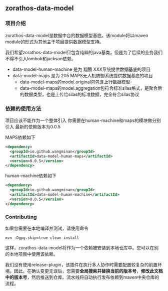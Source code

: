 ## zorathos-data-model

### 项目介绍

zorathos-data-model是数据中台的数据模型基底。该module将以maven module的形式为其他主干项目提供数据模型支持。

我们希望zorathos-data-model只包含纯粹的java基类，但是为了后续的业务我们不得不引入lombok和jackson依赖。

+ data-model-human-machine 是为 翔腾 XXX系统提供数据基底的项目
+ data-model-maps 是为 205 MAPS无人机防御系统提供数据基底的项目
  + data-model-maps的model.original包包含上行数据模型
  + data-model-maps的model.aggregation包符合标准silas格式，是聚合后的数据类型，也是上传给silas的标准数据，完全符合silas协议

### 依赖的使用方法

项目应该不能作为一个整体引入 你需要在human-machine和maps的模块做分别引入 最新的依赖版本为0.0.5

MAPS依赖如下

```xml
<dependency>
  <groupId>io.github.wangminan</groupId>
  <artifactId>data-model-human-maps</artifactId>
  <version>0.0.5</version>
</dependency>
```

human-machine依赖如下

```xml
<dependency>
  <groupId>io.github.wangminan</groupId>
  <artifactId>data-model-human-machine</artifactId>
  <version>0.0.5</version>
</dependency>
```

### Contributing

如果您需要在本地编译并测试，请使用命令

```shell
mvn -Dgpg.skip=true clean install
```

这样，zorathos-data-model将作为一个依赖被安装到本地仓库中。您可以在别的本地项目中使用该依赖。

我们没有使用release-plugin，该插件在执行多人协作时需要配置较复杂的前置环境。因此，在确认变更无误后，您需要**全局搜索并替换当前的版本号**，**修改此文档中的版本号**，然后推送到仓库。流水线将自动执行发布依赖到maven中央仓库的流程。
